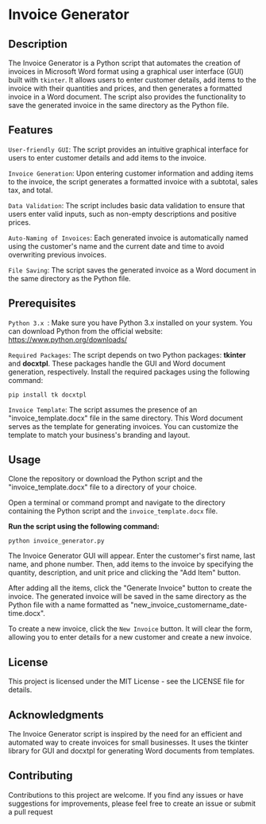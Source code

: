 # Invoice Generator
## Description
The Invoice Generator is a Python script that automates the creation of invoices in Microsoft Word format using a graphical user interface (GUI) built with ```tkinter```. It allows users to enter customer details, add items to the invoice with their quantities and prices, and then generates a formatted invoice in a Word document. The script also provides the functionality to save the generated invoice in the same directory as the Python file.

## Features
```User-friendly GUI```: The script provides an intuitive graphical interface for users to enter customer details and add items to the invoice.

```Invoice Generation```: Upon entering customer information and adding items to the invoice, the script generates a formatted invoice with a subtotal, sales tax, and total.

```Data Validation```: The script includes basic data validation to ensure that users enter valid inputs, such as non-empty descriptions and positive prices.

```Auto-Naming of Invoices```: Each generated invoice is automatically named using the customer's name and the current date and time to avoid overwriting previous invoices.

```File Saving```: The script saves the generated invoice as a Word document in the same directory as the Python file.

## Prerequisites
```Python 3.x ```: Make sure you have Python 3.x installed on your system. You can download Python from the official website: https://www.python.org/downloads/

```Required Packages```: The script depends on two Python packages: **tkinter** and **docxtpl**. These packages handle the GUI and Word document generation, respectively. Install the required packages using the following command:
```
pip install tk docxtpl
```

```Invoice Template```: The script assumes the presence of an "invoice_template.docx" file in the same directory. This Word document serves as the template for generating invoices. You can customize the template to match your business's branding and layout.

## Usage
Clone the repository or download the Python script and the "invoice_template.docx" file to a directory of your choice.

Open a terminal or command prompt and navigate to the directory containing the Python script and the ```invoice_template.docx``` file.

**Run the script using the following command:**


```python invoice_generator.py```

The Invoice Generator GUI will appear. Enter the customer's first name, last name, and phone number. Then, add items to the invoice by specifying the quantity, description, and unit price and clicking the "Add Item" button.

After adding all the items, click the "Generate Invoice" button to create the invoice. The generated invoice will be saved in the same directory as the Python file with a name formatted as "new_invoice_customername_date-time.docx".

To create a new invoice, click the ```New Invoice``` button. It will clear the form, allowing you to enter details for a new customer and create a new invoice.

## License
This project is licensed under the MIT License - see the LICENSE file for details.

## Acknowledgments
The Invoice Generator script is inspired by the need for an efficient and automated way to create invoices for small businesses. It uses the tkinter library for GUI and docxtpl for generating Word documents from templates.

## Contributing
Contributions to this project are welcome. If you find any issues or have suggestions for improvements, please feel free to create an issue or submit a pull request